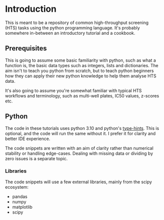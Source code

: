 
# Introduction

This is meant to be a repository of common high-throughput screening (HTS)
tasks using the python programming language. It's probably somewhere in-between
an introductory tutorial and a cookbook.

## Prerequisites 
This is going to assume some basic familiarity with python, such as what a
function is, the basic data types such as integers, lists and dictionaries. The
aim isn't to teach you python from scratch, but to teach python beginners how
they can apply their new python knowledge to help them analyse HTS data.

It's also going to assume you're somewhat familiar with typical HTS workflows
and terminology, such as multi-well plates, IC50 values, z-scores etc.


## Python

The code in these tutorials uses python 3.10 and python's [type-hints](https://docs.python.org/3/library/typing.html).
This is optional, and the code will run the same without it. I prefer it for clarity
and better IDE experience.

The code snippets are written with an aim of clarity rather than numerical stability
or handling edge-cases. Dealing with missing data or dividing by zero issues is
a separate topic.


### Libraries

The code snippets will use a few external libraries, mainly from the scipy ecosystem:

- pandas
- numpy
- matplotlib
- scipy
